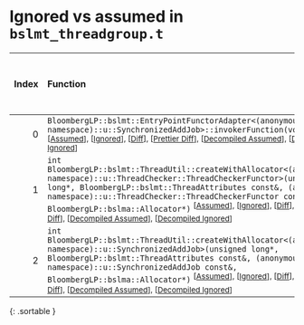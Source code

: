 # Ignored vs assumed in `bslmt_threadgroup.t`

<script src="../sorttable.js"></script>

|   Index | Function                                                                                                                                                                                                                                                                                                                                                                                                                                                                                                       |   Difference in number of lines |   Function size difference in bytes |   Number of lines in assumed build |   Number of bytes in assumed build |   Number of lines in ignored build |   Number of bytes in ignored build |
|--------:|:---------------------------------------------------------------------------------------------------------------------------------------------------------------------------------------------------------------------------------------------------------------------------------------------------------------------------------------------------------------------------------------------------------------------------------------------------------------------------------------------------------------|--------------------------------:|------------------------------------:|-----------------------------------:|-----------------------------------:|-----------------------------------:|-----------------------------------:|
|       0 | `BloombergLP::bslmt::EntryPointFunctorAdapter<(anonymous namespace)::u::SynchronizedAddJob>::invokerFunction(void*)` <sup>\[[Assumed](0-assume)\], \[[Ignored](0-none)\], \[[Diff](0.diff.html)\], \[[Prettier Diff](0-diff.html)\], \[[Decompiled Assumed](0-assume-decompiled.txt)\], \[[Decompiled Ignored](0-none-decompiled.txt)\]                                                                                                                                                                        |                              -2 |                                 -16 |                                137 |                                512 |                                139 |                                528 |
|       1 | `int BloombergLP::bslmt::ThreadUtil::createWithAllocator<(anonymous namespace)::u::ThreadChecker::ThreadCheckerFunctor>(unsigned long*, BloombergLP::bslmt::ThreadAttributes const&, (anonymous namespace)::u::ThreadChecker::ThreadCheckerFunctor const&, BloombergLP::bslma::Allocator*)` <sup>\[[Assumed](1-assume)\], \[[Ignored](1-none)\], \[[Diff](1.diff.html)\], \[[Prettier Diff](1-diff.html)\], \[[Decompiled Assumed](1-assume-decompiled.txt)\], \[[Decompiled Ignored](1-none-decompiled.txt)\] |                              -6 |                                 -16 |                                 95 |                                336 |                                101 |                                352 |
|       2 | `int BloombergLP::bslmt::ThreadUtil::createWithAllocator<(anonymous namespace)::u::SynchronizedAddJob>(unsigned long*, BloombergLP::bslmt::ThreadAttributes const&, (anonymous namespace)::u::SynchronizedAddJob const&, BloombergLP::bslma::Allocator*)` <sup>\[[Assumed](2-assume)\], \[[Ignored](2-none)\], \[[Diff](2.diff.html)\], \[[Prettier Diff](2-diff.html)\], \[[Decompiled Assumed](2-assume-decompiled.txt)\], \[[Decompiled Ignored](2-none-decompiled.txt)\]                                   |                              -7 |                                 -16 |                                 98 |                                352 |                                105 |                                368 |
{: .sortable }
